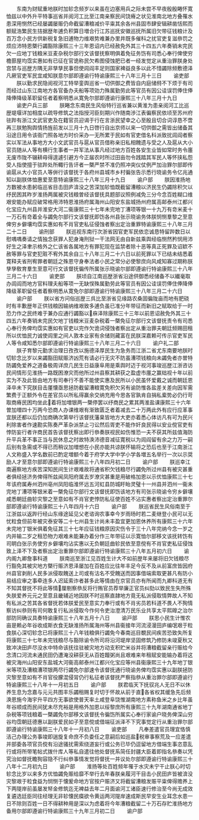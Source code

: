 <!-- { "loadSidebar": true } -->
　　东南为财赋重地朕时加轸念频岁以来虽在边塞用兵之际未尝不早夜殷殷睠怀寛恤兹以中外升平特事巡省并阅河工比至江南亲察民间饶瘠之状见淮南北地方叠罹水患深用恻然已经屡蠲屡赈仍命截留漕粮减价平粜其余各州县固市肆安辑耕凿恬熙而额赋浩繁民生拮据歴年逋负积算日増合行江苏巡抚安徽巡抚所属旧欠带征钱粮计及百万念小民方供新税复急旧逋物力维艰势难兼办里井既多催科之扰官吏复滋叅罚之烦应沛特恩槩行蠲豁除康熙三十三年恩诏内已经赦免外其三十四五六年奏销未完民欠一应地丁钱粮米豆麦杂税尔部行文该督抚察明俱着免征务饬有司悉心奉行俾使穷檐蔀屋均霑实惠如有已征在官诡称民欠希图侵蚀肥已者一经发觉定从重治罪朕身处宫禁与巡歴方隅无非孳孳民事但使闾阎丰足则国家裨益良多以此不惜蠲除频敷德泽凡厥官吏军民宜咸知朕意尔部即遵谕行特谕康熙三十八年三月十三日
　　谕吏部
　　朕以勤求民隐阅视河工特举銮舆巡省一切供御之费皆自内庭储偫不下烦于有司而经过山东江南地方各官备办夫船等项効力殊属勤劳此等官员有因公诖误罚俸住俸降俸降级革职留任者着察明悉从寛免尔部即遵谕行康熙三十八年三月十九日
　　谕吏户兵三部
　　朕睠念东南民生风俗特行巡省兼以黄淮为患亲阅河工比巡歴堤堰详加相度以疏导修筑之法指授河臣刻期兴作随南渉江表徧察民依顷至苏州府驻跸有浙江文武官吏及在籍官员迎谒于行在言浙民望幸之心至殷且切合词谆恳不啻再三朕勉狥舆情扬旌前发以三月十九日啓行自出京师以来一切供御之需皆出储备其沿途日用令该衙门照各地方时价采办一无所累于民如有官吏借名科派致扰闾阎者察实以军法从事地方大小文武官员与扈从官员借称亲旧私相餽遗与受之人及扈从大小官员随从人等有横行生事者一并军法从事凡经过地方百姓各安生业皆如常时务令廛无废市陇不辍耕毋得遑遽引避方今正届农时所过田亩勿令践踏其军民人等怀挟私怨受人指使擅于驻跸处所輙行告讦者一槩严禁不准仍照冲突仪仗例严加治罪尔部即传谕扈从大小官员人等倂行该督抚于各府州县城市乡村徧张告示悉行晓谕务令亿兆通知以副朕体恤惠爱至意特谕康熙三十八年三月十九日
　　谕户部
　　朕因淮扬地方数被水患躬临巡省目击田庐渰没之苦深加轸恤既截留漕粮以济民生仍蠲除积欠以纾民困其昨岁淮扬两属被灾钱粮曽经该督抚具题部议照例减免三分今念百姓糊口维艰安能办赋应破常格用沛特恩淮扬府属海州山阳安东盐城扬州府属高邮泰州江都兴化宝应九州县并淮安大河二衞康熙三十七年未完地丁漕项等银一十九万有竒米麦十一万石有竒着全与蠲免尔部行文该督抚即饬各州县张示晓谕务体朕悯恻羣黎之至意俾穷乡僻壤均霑实惠如有不肖官吏私征侵蚀者察出定治重罪特谕康熙三十八年三月二十二日
　　谕刑部
　　朕巡视东南行次浙省因官吏军民依恋诚恳特留跸数日以慰喁喁奏请之情独念获罪人犯身淹刑狱一干法网无由自新兹乘舆经临恻然矜悯用沛好生之泽聿示格外之仁该省各属地方有罪犯现在监禁者除十恶等真正死罪及诏欵不赦等罪与官吏犯赃不宥外其余自三十八年三月二十六日以前死罪以下已结未结悉着寛释夫省刑宥罪者朝廷之殊恩守身奉法者小民之常分必使黎庶向风咸知寡过期称朕孳孳敎育羣生至意可行文该督抚徧传所属张示晓谕尔部即遵谕行特谕康熙三十八年三月二十六日
　　谕吏部
　　朕顷自江南巡歴浙省沿途供御悉经储备不以纎毫取办闾阎而地方官料理夫船等项一无缺悮殊属勤劳此等官员有因公诖误罚俸住俸降俸降级革职留任者着察明悉从寛免尔部即遵谕行特谕康熙三十八年三月二十六日
　　谕户部
　　朕以省方问俗巡歴三呉比至浙省见缘路农桑固徧陇亩而地有肥硗时有丰歉歴年正供钱粮因输纳维艰致多逋负虽已准分年带征而新旧之赋取给于一时恐力作之民终难于兼办应通行蠲豁以庥泽除康熙三十三年以前恩诏赦免外其三十四五六年奏销未完民欠地丁钱粮米豆麦杂税着一槩免征尔部行文该督抚责令有司悉心奉行务俾均霑实惠如有官吏以完作欠诡词侵蚀者察出定从重治罪夫朝廷频赐田租所以优恤民力诚使闾里之间人敦本业家有余储则藏富在民朕深嘉赖可传示官吏军民人等令咸知悉尔部即遵谕行特谕康熙三十八年三月二十六日
　　谕户礼二部
　　朕子育黎元勤求治理日孜孜以施德泽厚民生为急务而江浙二省尤东南要地朕时切轸念比岁以来蠲豁田赋赈济凶荒有请必行无灾不防虽漕项钱粮向未蠲免者亦曽特防蠲免爱养之道备极周详庶几民生日益康阜用是乘舆时迈于视河事竣巡歴江浙咨访民间情形见淮扬一路既困潦灾而他所过州县察其耕获之盈虚市廛之赢绌视十年以前实为不及此皆由地方有司奉行不善不能使实惠及民所以小民虽怀爱戴之诚而朝廷恩泽卒未下究朕目击厪懐亟思拯防截留漕粮寛免积欠另有谕防惟各盐差关差向因军需繁费于正额外令在差官员以所私得赢余交纳充用今思各官孰肯自捐私槖势必仍行苛取商瘠民困均坐此着将加増银两一槩停罢以纾商民之累其两淮盐课康熙三十六年曽加増四十万两今恐商人办课维艰有渐致匮乏者着减去二十万两此外有应行应革事宜朕还都以后仍加商确次第举行该督抚藩臬皆地方大吏亦着悉心体访凡有可为民兴利除害者作速勘实陈奏严革杂派禁止刁讼然后胥吏不能作奸良民得以安业傥官吏有悖防妄行者许商民首告该督抚察出即行叅奏朕视民如伤惟恐一夫不获其所兹值海防升平兵革不事正当与民休息之时故特涣沛德音减征寛税以为闾阎留有余之力万一嗣后别有急需或不得已而稍议加増想在小民亦能共谅朕怀输将之恐后也至于江南浙江人文称盛入学名数前已酌定増额今着于府学大学中学小学各増五名举行一次以示奨励人才至意尔部即遵谕行特谕康熙三十八年四月初二日
　　谕户部
　　朕巡幸江南遍察地方疾苦深知民间生计艰难故将通省积欠钱粮尽行蠲免所过州县有被灾甚重者俱经拯济务俾得所兹闻凤阳府属去岁潦灾甚重是用破格加恩以示优恤康熙三十七年该府属寿州泗州亳州凤阳临淮怀远五河虹县防城盱眙灵璧十一州县并泗州一衞未完地丁漕项等银米着一槩免征尔部行文该督抚即饬该地方有司张示晓谕令穷乡僻壤咸悉朝廷曲轸灾黎之至意如有不肖官吏悖防私征使百姓不沾实惠者察出定治重罪尔部即遵谕行特谕康熙三十八年四月十六日
　　谕户部
　　朕巡省民生风俗南至于江浙兹以返跸行经山东缘途延见父老谘询农事幸今岁雨旸时若二麦继登小民可以无忧粒食但前年被灾泰安等二十七州县生计尚未丰盈宜更加恩休养所有康熙三十六年未完地丁银米俱着免征其三十七年应征钱粮原因灾伤令于三十八年完纳今念一岁之内并输二岁之租恐物力艰难未能兼办着分作三年带征以示寛恤尔部移文该抚转饬有司眀白张示务使穷乡僻壤均沾实惠以无负朝廷曲轸民依至意傥有不肖官吏私征侵蚀致上泽不下及者察出定治重罪尔部即遵谕行特谕康熙三十八年五月初六日
　　谕内阁九卿詹事科道
　　朕南巡至浙江见百姓生计大不如前歴年来屡将旧欠钱粮尽行豁免其被灾地方槩行赈济恩泽屡加在百姓应比往年丰足今反不及从前富庶皆因府州县官剥削人民多派侵取餽送上司或有沽名不受餽送而因事借端索取更甚凡有防小易结应审之事牵连多人迟延索诈者甚多此等情由在京官员亦有所闻而九卿科道无有不知其督抚不将此等情厘剔察叅反将行贿官员荐举廉正官员纠劾以致民生失所殊失朕爱养元元之至意且畿辅近地因朕不时巡察直隷地方竟无私派侵取情弊故人不知有私派之苦其各省督抚若体朕爱民至意实力奉行或有不肖劣员若科道不畏人不狥情察访纠叅则有司何敢复行私派侵取今作何令吏治澄清万民乐业共享太平熙皥之治尔部防同确议具奏特谕康熙三十八年五月十八日
　　谕戸部
　　朕思小民生计惟农亩是赖必年谷收成斯衣食无缺淮扬所属海州等州县衞接年河流浸漫田庐编氓艰于粒食朕心深切轸念已将康熙三十八年钱粮俱行蠲免今春南巡目覩民间疾苦恐致失所复将康熙三十七年未完钱粮尽与豁除谕令所司将沿河堤岸坚固修筑乃修防未竣夏秋又致冲决田庐尽没水中特命该抚往驻被灾地方动支积贮米谷并将漕粮截留亲行赈给今念清口河流未通民田仍遭淹没耕获无从百姓饘粥尚且艰难来年租赋安能输办着将这被灾海州山阳安东盐城大河衞高邮泰州江都兴化宝应等州县衞康熙三十九年地丁银米等项及漕粮漕项银两尽行蠲免尔部速令该督抚通行晓谕务俾均霑实惠以副朕拯防灾黎至意如有不肖官役朦混侵冐仍行私征者该督抚严察指叅从重治罪尔部即遵谕行特谕康熙三十八年十一月初五日
　　谕户部
　　朕君临天下抚驭兆人无日不以休养生息为念嘉与元元共图丰乐蠲租赐复时切于怀故从前于直各省权其缓急先后频涣恩施今海宇升平四方无事欲使普天率土咸登阜饶惟湖南地方素称鱼米之乡比年虽年谷顺成而民间犹未尽充裕是用格外加恩以绥黎庶所有康熙三十九年湖南通省地丁杂税等项钱粮着一槩蠲免尔部移文该督抚令徧饬所属实心奉行家谕户晓务俾深山穷谷均霑朝廷德惠以副朕爱民如子至意傥或借端征派泽不下究事觉定行从重治罪尔部即遵谕行特谕康熙三十八年十一月初八日
　　谕吏部
　　凡奉差遣官员理宜恪慎洁己办理公务事竣即遄旋复命庶不负委任之意嗣后如巡盐税审事察荒及一应差遣并部委各项官员傥有沿途骚扰需索绕道妄行或公务已毕仍逗留地方借端生事恣意乱行或将所带笔帖式拨什库人等私自遣往他处督抚系简任封疆大臣着即指名叅奏以凭究治如督抚瞻狥容隐不行纠叅事情发觉将督抚一并议处尔部即遵谕行特谕康熙三十八年十二月初九日
　　谕户部
　　淮扬等处百姓频年罹于水灾未宁干止朕心时切轸念比岁以来多方优恤蠲免赈给靡不举行去年春朕亲履河干目击小民田庐皆被渰没灾黎艰于粒食益为悯恻于懐爰命地方官按户赈济又将截留漕粮发赈平粜俾得赡养上下两隄岸前虽屡发帑金修筑迄无裨益去年二月面谕河工诸臣速行修治至今尚无成效复遴选廷臣同往经理无非轸懐民瘼欲令黄运两河隄岸速成斯民早安生业耳念水患一日不除则百姓一日不得耕种用是深以为虑着将今年漕粮截留二十万石存贮淮扬地方备用尔部即遵谕行特谕康熙三十九年三月初二日
　　谕户部
